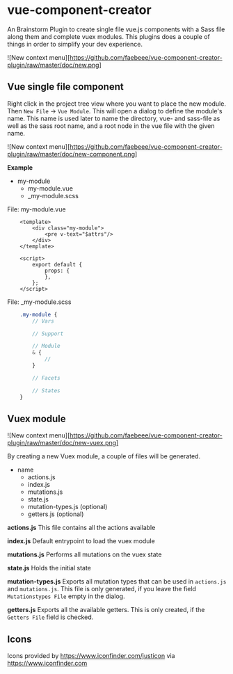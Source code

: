 # vue-component-creator
An Brainstorm Plugin to create single file vue.js components with a Sass file along them and complete vuex modules.
This plugins does a couple of things in order to simplify your dev experience.

![New context menu][https://github.com/faebeee/vue-component-creator-plugin/raw/master/doc/new.png]


## Vue single file component
Right click in the project tree view where you want to place the new module. Then `New File` -> `Vue Module`.
This will open a dialog to define the module's name. This name is used later
to name the directory, vue- and sass-file as well as the sass root name, and a root node in the vue file
with the given name.

![New context menu][https://github.com/faebeee/vue-component-creator-plugin/raw/master/doc/new-component.png]

__Example__

- my-module
  - my-module.vue
  - _my-module.scss


File: my-module.vue

```vue
    <template>
        <div class="my-module">
            <pre v-text="$attrs"/>
        </div>
    </template>

    <script>
        export default {
            props: {
            },
        };
    </script>
```

File: _my-module.scss

```scss
    .my-module {
        // Vars

        // Support

        // Module
        & {
            //
        }

        // Facets

        // States
    }
```



## Vuex module
![New context menu][https://github.com/faebeee/vue-component-creator-plugin/raw/master/doc/new-vuex.png]


By creating a new Vuex module, a couple of files will be generated.

- name
    - actions.js
    - index.js
    - mutations.js
    - state.js
    - mutation-types.js (optional)
    - getters.js (optional)


__actions.js__
This file contains all the actions available

__index.js__
Default entrypoint to load the vuex module

__mutations.js__
Performs all mutations on the vuex state

__state.js__
Holds the initial state

__mutation-types.js__
Exports all mutation types that can be used in `actions.js` and `mutations.js`.
This file is only generated, if you leave the field `Mutationstypes File` empty
in the dialog.


__getters.js__
Exports all the available getters. This is only created, if the `Getters File` field
is checked.

## Icons
Icons provided by https://www.iconfinder.com/justicon via https://www.iconfinder.com